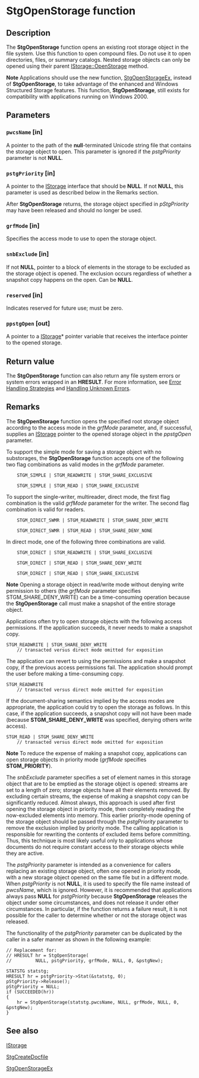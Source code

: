 # StgOpenStorage function

## Description

The **StgOpenStorage** function opens an existing root storage object in the file system. Use this function to open compound files. Do not use it to open directories, files, or summary catalogs. Nested storage objects can only be opened using their parent
[IStorage::OpenStorage](https://learn.microsoft.com/windows/desktop/api/objidl/nf-objidl-istorage-openstorage) method.

**Note** Applications should use the new function,
[StgOpenStorageEx](https://learn.microsoft.com/windows/desktop/api/coml2api/nf-coml2api-stgopenstorageex), instead of
**StgOpenStorage**, to take advantage of the enhanced and Windows Structured Storage features. This function,
**StgOpenStorage**, still exists for compatibility with applications running on Windows 2000.

## Parameters

### `pwcsName` [in]

A pointer to the path of the **null**-terminated Unicode string file that contains the storage object to open. This parameter is ignored if the *pstgPriority* parameter is not **NULL**.

### `pstgPriority` [in]

A pointer to the
[IStorage](https://learn.microsoft.com/windows/desktop/api/objidl/nn-objidl-istorage) interface that should be **NULL**. If not **NULL**, this parameter is used as described below in the Remarks section.

After **StgOpenStorage** returns, the storage object specified in *pStgPriority* may have been released and should no longer be used.

### `grfMode` [in]

Specifies the access mode to use to open the storage object.

### `snbExclude` [in]

If not **NULL**, pointer to a block of elements in the storage to be excluded as the storage object is opened. The exclusion occurs regardless of whether a snapshot copy happens on the open. Can be **NULL**.

### `reserved` [in]

Indicates reserved for future use; must be zero.

### `ppstgOpen` [out]

A pointer to a
[IStorage](https://learn.microsoft.com/windows/desktop/api/objidl/nn-objidl-istorage)* pointer variable that receives the interface pointer to the opened storage.

## Return value

The **StgOpenStorage** function can also return any file system errors or system errors wrapped in an **HRESULT**. For more information, see
[Error Handling Strategies](https://learn.microsoft.com/windows/desktop/com/error-handling-strategies) and
[Handling Unknown Errors](https://learn.microsoft.com/windows/desktop/com/handling-unknown-errors).

## Remarks

The
**StgOpenStorage** function opens the specified root storage object according to the access mode in the *grfMode* parameter, and, if successful, supplies an
[IStorage](https://learn.microsoft.com/windows/desktop/api/objidl/nn-objidl-istorage) pointer to the opened storage object in the *ppstgOpen* parameter.

To support the simple mode for saving a storage object with no substorages, the
**StgOpenStorage** function accepts one of the following two flag combinations as valid modes in the *grfMode* parameter.

``` syntax
    STGM_SIMPLE | STGM_READWRITE | STGM_SHARE_EXCLUSIVE
```

``` syntax
    STGM_SIMPLE | STGM_READ | STGM_SHARE_EXCLUSIVE
```

To support the single-writer, multireader, direct mode, the first flag combination is the valid *grfMode* parameter for the writer. The second flag combination is valid for readers.

``` syntax
    STGM_DIRECT_SWMR | STGM_READWRITE | STGM_SHARE_DENY_WRITE
```

``` syntax
    STGM_DIRECT_SWMR | STGM_READ | STGM_SHARE_DENY_NONE
```

In direct mode, one of the following three combinations are valid.

``` syntax
    STGM_DIRECT | STGM_READWRITE | STGM_SHARE_EXCLUSIVE
```

``` syntax
    STGM_DIRECT | STGM_READ | STGM_SHARE_DENY_WRITE
```

``` syntax
    STGM_DIRECT | STGM_READ | STGM_SHARE_EXCLUSIVE
```

**Note** Opening a storage object in read/write mode without denying write permission to others (the *grfMode* parameter specifies STGM_SHARE_DENY_WRITE) can be a time-consuming operation because the
**StgOpenStorage** call must make a snapshot of the entire storage object.

Applications often try to open storage objects with the following access permissions. If the application succeeds, it never needs to make a snapshot copy.

``` syntax
STGM_READWRITE | STGM_SHARE_DENY_WRITE
    // transacted versus direct mode omitted for exposition
```

The application can revert to using the permissions and make a snapshot copy, if the previous access permissions fail. The application should prompt the user before making a time-consuming copy.

``` syntax
STGM_READWRITE
    // transacted versus direct mode omitted for exposition
```

If the document-sharing semantics implied by the access modes are appropriate, the application could try to open the storage as follows. In this case, if the application succeeds, a snapshot copy will not have been made (because **STGM_SHARE_DENY_WRITE** was specified, denying others write access).

``` syntax
STGM_READ | STGM_SHARE_DENY_WRITE
    // transacted versus direct mode omitted for exposition
```

**Note** To reduce the expense of making a snapshot copy, applications can open storage objects in priority mode (*grfMode* specifies **STGM_PRIORITY**).

The *snbExclude* parameter specifies a set of element names in this storage object that are to be emptied as the storage object is opened: streams are set to a length of zero; storage objects have all their elements removed. By excluding certain streams, the expense of making a snapshot copy can be significantly reduced. Almost always, this approach is used after first opening the storage object in priority mode, then completely reading the now-excluded elements into memory. This earlier priority-mode opening of the storage object should be passed through the *pstgPriority* parameter to remove the exclusion implied by priority mode. The calling application is responsible for rewriting the contents of excluded items before committing. Thus, this technique is most likely useful only to applications whose documents do not require constant access to their storage objects while they are active.

The *pstgPriority* parameter is intended as a convenience for callers replacing an existing storage object, often one opened in priority mode, with a new storage object opened on the same file but in a different mode. When *pstgPriority* is not **NULL**, it is used to specify the file name instead of *pwcsName*, which is ignored. However, it is recommended that applications always pass **NULL** for *pstgPriority* because **StgOpenStorage** releases the object under some circumstances, and does not release it under other circumstances. In particular, if the function returns a failure result, it is not possible for the caller to determine whether or not the storage object was released.

The functionality of the *pstgPriority* parameter can be duplicated by the caller in a safer manner as shown in the following example:

``` syntax
// Replacement for:
// HRESULT hr = StgOpenStorage(
//         NULL, pstgPriority, grfMode, NULL, 0, &pstgNew);

STATSTG statstg;
HRESULT hr = pstgPriority->Stat(&statstg, 0);
pStgPriority->Release();
pStgPriority = NULL;
if (SUCCEEDED(hr))
{
    hr = StgOpenStorage(statstg.pwcsName, NULL, grfMode, NULL, 0, &pstgNew);
}

```

## See also

[IStorage](https://learn.microsoft.com/windows/desktop/api/objidl/nn-objidl-istorage)

[StgCreateDocfile](https://learn.microsoft.com/windows/desktop/api/coml2api/nf-coml2api-stgcreatedocfile)

[StgOpenStorageEx](https://learn.microsoft.com/windows/desktop/api/coml2api/nf-coml2api-stgopenstorageex)